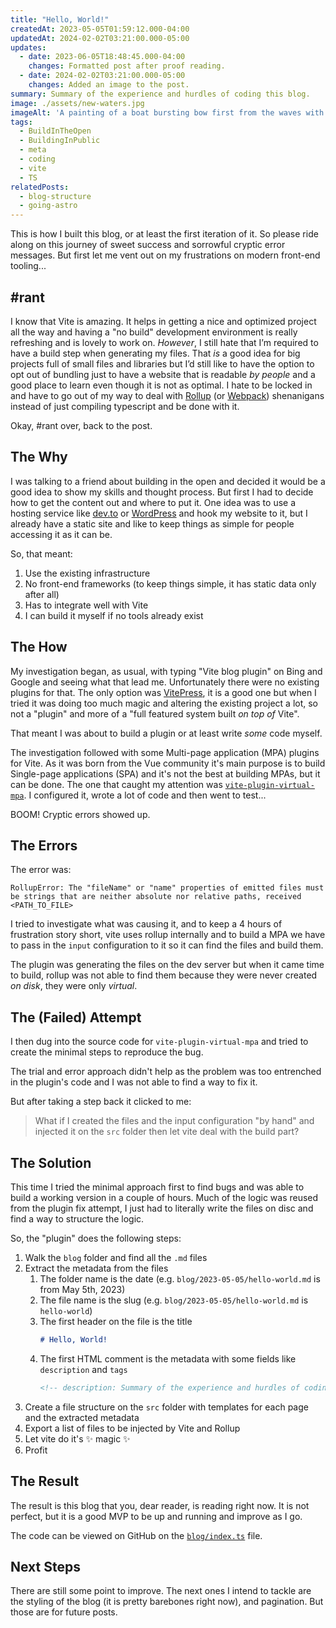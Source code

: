 ```yaml
---
title: "Hello, World!"
createdAt: 2023-05-05T01:59:12.000-04:00
updatedAt: 2024-02-02T03:21:00.000-05:00
updates:
  - date: 2023-06-05T18:48:45.000-04:00
    changes: Formatted post after proof reading.
  - date: 2024-02-02T03:21:00.000-05:00
    changes: Added an image to the post.
summary: Summary of the experience and hurdles of coding this blog.
image: ./assets/new-waters.jpg
imageAlt: 'A painting of a boat bursting bow first from the waves with a rainbow on the background.'
tags:
  - BuildInTheOpen
  - BuildingInPublic
  - meta
  - coding
  - vite
  - TS
relatedPosts:
  - blog-structure
  - going-astro
---
```


This is how I built this blog, or at least the first iteration of it. So please ride along on this journey of sweet success and sorrowful cryptic error messages.
But first let me vent out on my frustrations on modern front-end tooling...

## #rant

I know that Vite is amazing. It helps in getting a nice and optimized project all the way and having a "no build" development environment is really refreshing and is lovely to work on. _However_, I still hate that I’m required to have a build step when generating my files. That _is_ a good idea for big projects full of small files and libraries but I’d still like to have the option to opt out of bundling just to have a website that is readable _by people_ and a good place to learn even though it is not as optimal. I hate to be locked in and have to go out of my way to deal with [Rollup](https://rollupjs.org/) (or [Webpack](https://webpack.js.org/)) shenanigans instead of just compiling typescript and be done with it.

Okay, #rant over, back to the post.

## The Why

I was talking to a friend about building in the open and decided it would be a good idea to show my skills and thought process. But first I had to decide how to get the content out and where to put it.
One idea was to use a hosting service like [dev.to](https://dev.to/) or [WordPress](https://wordpress.org/) and hook my website to it, but I already have a static site and like to keep things as simple for people accessing it as it can be.

So, that meant:

1. Use the existing infrastructure
2. No front-end frameworks (to keep things simple, it has static data only after all)
3. Has to integrate well with Vite
4. I can build it myself if no tools already exist

## The How

My investigation began, as usual, with typing "Vite blog plugin" on Bing and Google and seeing what that lead me.
Unfortunately there were no existing plugins for that. The only option was [VitePress](https://vitepress.dev/), it is a good one but when I tried it was doing too much magic and altering the existing project a lot, so not a "plugin" and more of a "full featured system built _on top of_ Vite".

That meant I was about to build a plugin or at least write _some_ code myself.

The investigation followed with some Multi-page application (MPA) plugins for Vite. As it was born from the Vue community it's main purpose is to build Single-page applications (SPA) and it's not the best at building MPAs, but it can be done. The one that caught my attention was [`vite-plugin-virtual-mpa`](https://github.com/emosheeep/vite-plugin-virtual-mpa/). I configured it, wrote a lot of code and then went to test...

BOOM! Cryptic errors showed up.

## The Errors

The error was:

```
RollupError: The "fileName" or "name" properties of emitted files must be strings that are neither absolute nor relative paths, received <PATH_TO_FILE>
```

I tried to investigate what was causing it, and to keep a 4 hours of frustration story short, vite uses rollup internally and to build a MPA we have to pass in the `input` configuration to it so it can find the files and build them.

The plugin was generating the files on the dev server but when it came time to build, rollup was not able to find them because they were never created _on disk_, they were only _virtual_.

## The (Failed) Attempt

I then dug into the source code for `vite-plugin-virtual-mpa` and tried to create the minimal steps to reproduce the bug.

The trial and error approach didn't help as the problem was too entrenched in the plugin's code and I was not able to find a way to fix it.

But after taking a step back it clicked to me:

> What if I created the files and the input configuration "by hand" and injected it on the `src` folder then let vite deal with the build part?

## The Solution

This time I tried the minimal approach first to find bugs and was able to build a working version in a couple of hours. Much of the logic was reused from the plugin fix attempt, I just had to literally write the files on disc and find a way to structure the logic.

So, the "plugin" does the following steps:

1. Walk the `blog` folder and find all the `.md` files
2. Extract the metadata from the files
   1. The folder name is the date
      (e.g. `blog/2023-05-05/hello-world.md` is from May 5th, 2023)
   2. The file name is the slug
      (e.g. `blog/2023-05-05/hello-world.md` is `hello-world`)
   3. The first header on the file is the title
      ```markdown
      # Hello, World!
      ```
   4. The first HTML comment is the metadata with some fields like `description` and `tags`
      ```html
      <!-- description: Summary of the experience and hurdles of coding this blog. -->
      ```
3. Create a file structure on the `src` folder with templates for each page and the extracted metadata
4. Export a list of files to be injected by Vite and Rollup
5. Let vite do it's ✨ magic ✨
6. Profit

## The Result

The result is this blog that you, dear reader, is reading right now. It is not perfect, but it is a good MVP to be up and running and improve as I go.

The code can be viewed on GitHub on the [`blog/index.ts`](https://github.com/madcampos/madcampos.github.io/blob/main/build/blog/index.ts) file.

## Next Steps

There are still some point to improve. The next ones I intend to tackle are the styling of the blog (it is pretty barebones right now), and pagination.
But those are for future posts.
